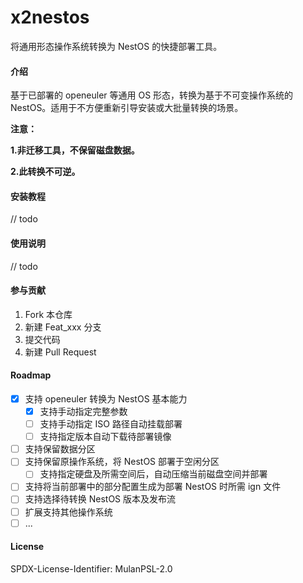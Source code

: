 # x2nestos

将通用形态操作系统转换为 NestOS 的快捷部署工具。

#### 介绍

基于已部署的 openeuler 等通用 OS 形态，转换为基于不可变操作系统的 NestOS。适用于不方便重新引导安装或大批量转换的场景。

**注意：**

**1.非迁移工具，不保留磁盘数据。**

**2.此转换不可逆。**

#### 安装教程

// todo

#### 使用说明

// todo

#### 参与贡献

1.  Fork 本仓库
2.  新建 Feat_xxx 分支
3.  提交代码
4.  新建 Pull Request

#### Roadmap

- [x] 支持 openeuler 转换为 NestOS 基本能力
  - [x] 支持手动指定完整参数
  - [ ] 支持手动指定 ISO 路径自动挂载部署
  - [ ] 支持指定版本自动下载待部署镜像
- [ ] 支持保留数据分区
- [ ] 支持保留原操作系统，将 NestOS 部署于空闲分区
  - [ ] 支持指定硬盘及所需空间后，自动压缩当前磁盘空间并部署
- [ ] 支持将当前部署中的部分配置生成为部署 NestOS 时所需 ign 文件
- [ ] 支持选择待转换 NestOS 版本及发布流
- [ ] 扩展支持其他操作系统
- [ ] ...

#### License

SPDX-License-Identifier: MulanPSL-2.0

